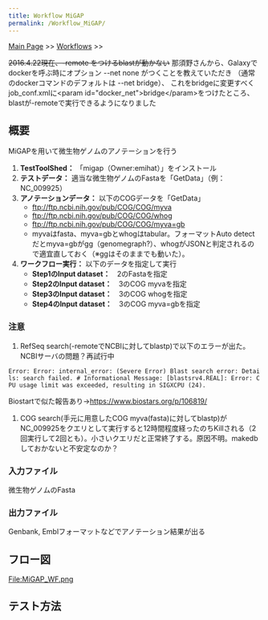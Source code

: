 ```yaml
---
title: Workflow MiGAP
permalink: /Workflow_MiGAP/
---
```


[Main Page](/Main_Page "wikilink") &gt;&gt; [Workflows](/Workflows "wikilink") &gt;&gt;

<s>2016.4.22現在、-remote をつけるblastが動かない</s>
那須野さんから、Galaxyでdockerを呼ぶ時にオプション --net none がつくことを教えていただき （通常のdockerコマンドのデフォルトは --net bridge）、 これをbridgeに変更すべくjob_conf.xmlに&lt;param id="docker_net"&gt;bridge&lt;/param&gt;をつけたところ、 blastが-remoteで実行できるようになりました

概要
----

MiGAPを用いて微生物ゲノムのアノテーションを行う

1.  **TestToolShed：** 「migap（Owner:emihat）」をインストール
2.  **テストデータ：** 適当な微生物ゲノムのFastaを「GetData」（例：NC_009925）
3.  **アノテーションデータ：** 以下のCOGデータを「GetData」
    -   <ftp://ftp.ncbi.nih.gov/pub/COG/COG/myva>
    -   <ftp://ftp.ncbi.nih.gov/pub/COG/COG/whog>
    -   <ftp://ftp.ncbi.nih.gov/pub/COG/COG/myva=gb>
    -   myvaはfasta、myva=gbとwhogはtabular。フォーマットAuto detectだとmyva=gbがgg（genomegraph?）、whogがJSONと判定されるので適宜直しておく（※ggはそのままでも動いた）。
4.  **ワークフロー実行：** 以下のデータを指定して実行
    -   **Step1のInput dataset：**　2のFastaを指定
    -   **Step2のInput dataset：**　3のCOG myvaを指定
    -   **Step3のInput dataset：**　3のCOG whogを指定
    -   **Step4のInput dataset：**　3のCOG myva=gbを指定

### 注意

1.  RefSeq search(-remoteでNCBIに対してblastp)で以下のエラーが出た。NCBIサーバの問題？再試行中

`Error: Error: internal_error: (Severe Error) Blast search error: Details: search failed. # Informational Message: [blastsrv4.REAL]: Error: CPU usage limit was exceeded, resulting in SIGXCPU (24).  `

Biostartで似た報告あり→https://www.biostars.org/p/106819/

1.  COG search(手元に用意したCOG myva(fasta)に対してblastp)がNC_009925をクエリとして実行すると12時間程度経ったのちKillされる（2回実行して2回とも）。小さいクエリだと正常終了する。原因不明。makedbしておかないと不安定なのか？

### 入力ファイル

微生物ゲノムのFasta

### 出力ファイル

Genbank, Emblフォーマットなどでアノテーション結果が出る

フロー図
--------

[<File:MiGAP_WF.png>](/File:MiGAP_WF.png "wikilink")

テスト方法
----------